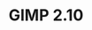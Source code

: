 ---
title: "GIMP 2.10"
categories: ["Unknown"]

link:
    url: "https://www.gimp.org/news/2018/04/27/gimp-2-10-0-released/"
    dead: false

tweet: "GIMP 2.10 is Generally Available after six years of development and many changes."
---
